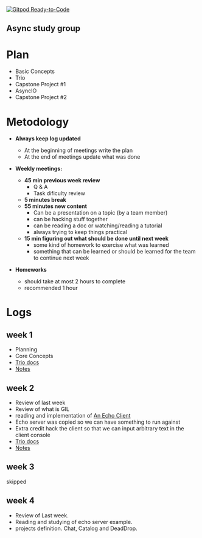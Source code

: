 [![Gitpod Ready-to-Code](https://img.shields.io/badge/Gitpod-Ready--to--Code-blue?logo=gitpod)](https://gitpod.io/#https://github.com/jlugao/async-studies) 

Async study group
-------------------------------

# Plan
- Basic Concepts
- Trio
- Capstone Project #1
- AsyncIO
- Capstone Project #2

# Metodology

- __Always keep log updated__
  - At the beginning of meetings write the plan
  - At the end of meetings update what was done

- __Weekly meetings:__
  - __45 min previous week review__
    - Q & A
    - Task dificulty review
  - __5 minutes break__
  - __55 minutes new content__
    - Can be a presentation on a topic (by a team member)
    - can be hacking stuff together
    - can be reading a doc or watching/reading a tutorial
    - always trying to keep things practical
  - __15 min figuring out what should be done until next week__
    - some kind of homework to exercise what was learned
    - something that can be learned or should be learned for the team to continue next week

- __Homeworks__
  - should take at most 2 hours to complete
  - recommended 1 hour


# Logs

## week 1

- Planning
- Core Concepts
- [Trio docs](https://trio.readthedocs.io/en/stable/)
- [Notes](./week_1/README.md)

## week 2

- Review of last week
- Review of what is GIL
- reading and implementation of [An Echo Client](https://trio.readthedocs.io/en/stable/tutorial.html#an-echo-client)
- Echo server was copied so we can have something to run against
- Extra credit hack the client so that we can input arbitrary text in the client console
- [Trio docs](https://trio.readthedocs.io/en/stable/)
- [Notes](./week_2/README.md)

## week 3

skipped

## week 4

- Review of Last week.
- Reading and studying of echo server example.
- projects definition. Chat, Catalog and DeadDrop.